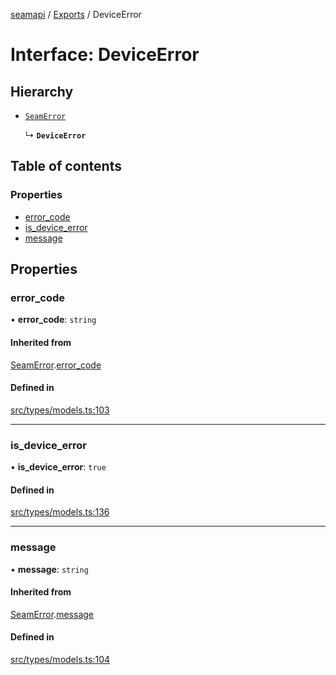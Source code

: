 [seamapi](../README.md) / [Exports](../modules.md) / DeviceError

# Interface: DeviceError

## Hierarchy

- [`SeamError`](SeamError.md)

  ↳ **`DeviceError`**

## Table of contents

### Properties

- [error\_code](DeviceError.md#error_code)
- [is\_device\_error](DeviceError.md#is_device_error)
- [message](DeviceError.md#message)

## Properties

### error\_code

• **error\_code**: `string`

#### Inherited from

[SeamError](SeamError.md).[error_code](SeamError.md#error_code)

#### Defined in

[src/types/models.ts:103](https://github.com/seamapi/javascript/blob/main/src/types/models.ts#L103)

___

### is\_device\_error

• **is\_device\_error**: ``true``

#### Defined in

[src/types/models.ts:136](https://github.com/seamapi/javascript/blob/main/src/types/models.ts#L136)

___

### message

• **message**: `string`

#### Inherited from

[SeamError](SeamError.md).[message](SeamError.md#message)

#### Defined in

[src/types/models.ts:104](https://github.com/seamapi/javascript/blob/main/src/types/models.ts#L104)
